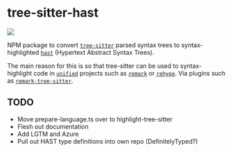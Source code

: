 # tree-sitter-hast

[![](https://img.shields.io/npm/v/tree-sitter-hast.svg)](https://www.npmjs.com/package/tree-sitter-hast)

NPM package to convert [`tree-sitter`](https://tree-sitter.github.io/) parsed syntax trees to syntax-highlighted [`hast`](https://github.com/syntax-tree/hast) (Hypertext Abstract Syntax Trees).

The main reason for this is so that tree-sitter can be used to syntax-highlight code in [`unified`](https://unified.js.org/) projects such as [`remark`](https://github.com/remarkjs/remark) or [`rehype`](https://github.com/rehypejs/rehype). Via plugins such as [`remark-tree-sitter`](https://github.com/samlanning/remark-tree-sitter).

## TODO

* Move prepare-language.ts over to highlight-tree-sitter
* Flesh out documentation
* Add LGTM and Azure
* Pull out HAST type definitions into own repo (DefinitelyTyped?)
